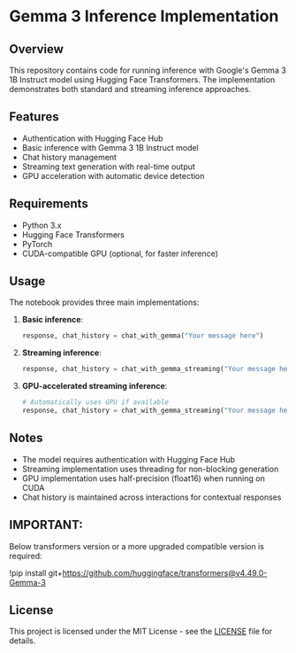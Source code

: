 # Gemma 3 Inference Implementation

## Overview
This repository contains code for running inference with Google's Gemma 3 1B Instruct model using Hugging Face Transformers. The implementation demonstrates both standard and streaming inference approaches.

## Features
- Authentication with Hugging Face Hub
- Basic inference with Gemma 3 1B Instruct model
- Chat history management
- Streaming text generation with real-time output
- GPU acceleration with automatic device detection

## Requirements
- Python 3.x
- Hugging Face Transformers
- PyTorch
- CUDA-compatible GPU (optional, for faster inference)

## Usage
The notebook provides three main implementations:

1. **Basic inference**:
   ```python
   response, chat_history = chat_with_gemma("Your message here")
   ```

2. **Streaming inference**:
   ```python
   response, chat_history = chat_with_gemma_streaming("Your message here")
   ```

3. **GPU-accelerated streaming inference**:
   ```python
   # Automatically uses GPU if available
   response, chat_history = chat_with_gemma_streaming("Your message here")
   ```

## Notes
- The model requires authentication with Hugging Face Hub
- Streaming implementation uses threading for non-blocking generation
- GPU implementation uses half-precision (float16) when running on CUDA
- Chat history is maintained across interactions for contextual responses

## IMPORTANT:
Below transformers version or a more upgraded compatible version is required:

!pip install git+https://github.com/huggingface/transformers@v4.49.0-Gemma-3

## License
This project is licensed under the MIT License - see the [LICENSE](LICENSE) file for details.
